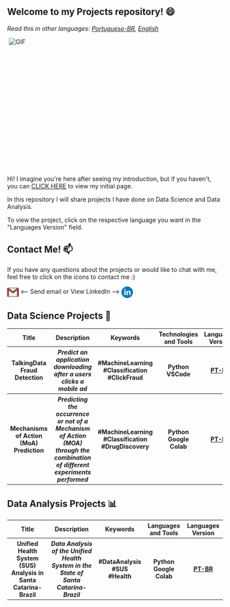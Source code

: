 ## Welcome to my Projects repository! 😄
*Read this in other languages: [Portuguese-BR](README.md), [English](README_en.md)*

<img align="right" alt="GIF" src="https://thumbs.gfycat.com/AshamedWeightyDachshund-max-1mb.gif" width="500" height="320"/>

Hi! I imagine you're here after seeing my introduction, but if you haven't, you can [CLICK HERE](https://github.com/gustavolq) to view my initial page.

In this repository I will share projects I have done on Data Science and Data Analysis. </br>

To view the project, click on the respective language you want in the "Languages Version" field.

## Contact Me! 📫
If you have any questions about the projects or would like to chat with me, feel free to click on the icons to contact me :)

[<img align="center" alt="Gmail" height="27" width="27" src="https://github.com/gustavolq/gustavolq/blob/main/assets/Gmail.png?raw=true" />][Gmail] <-- Send email or View LinkedIn -->
[<img align="center" alt="LinkedIn" height="27" width="27" src="https://github.com/gustavolq/gustavolq/blob/main/assets/Linkedin.png?raw=true" />][LinkedIn] <br/>

<h2>Data Science Projects 🤖</h2>
<table>
  <tr>
    <th>Title</th>
    <th>Description</th>
    <th>Keywords</th>
    <th>Technologies and Tools</th>
    <th>Languages Version</th>
  </tr>
  
  <tr>
    <th><strong>TalkingData Fraud Detection</strong</th>
      <th><em>Predict an application downloading after a users clicks a mobile ad </em></th>
      <th>#MachineLearning <br/> #Classification <br/> #ClickFraud</th>
      <th>Python <br/> VSCode </th>
      <th><a href="https://github.com/gustavolq/Projects/tree/main/TalkingData-FraudDetection-Challenge">PT-BR</a></th>
  </tr>
  <tr>
    <th><strong>Mechanisms of Action (MoA) Prediction</strong></th> 
    <th><em>Predicting the occurrence or not of a Mechanism of Action (MOA) through the combination of different experiments performed</em></th>
    <th>#MachineLearning <br/> #Classification <br/> #DrugDiscovery</th>
    <th>Python <br/> Google Colab <br/> </th>
    <th><a href="https://github.com/gustavolq/Projects/tree/main/MoA-Prediction">PT-BR</a></th>
  </tr>

</table> 
  
<h2>Data Analysis Projects 📊</h2>
<table>
  <tr>
    <th>Title</th>
    <th>Description</th>
    <th>Keywords</th>
    <th>Languages and Tools</th>
    <th>Languages Version</th>
  </tr>

  <tr>
    <th><strong>Unified Health System (SUS) Analysis in Santa Catarina-Brazil</strong></th> 
    <th><em>Data Analysis of the Unified Health System in the State of Santa Catarina-Brazil</em></th>
    <th>#DataAnalysis <br/> #SUS <br/> #Health</th>
    <th>Python <br/> Google Colab <br/> </th>
    <th><a href="https://github.com/gustavolq/Projects/tree/main/SUS-SC-Analise">PT-BR</a></th>
  </tr>
</table>

[Gmail]: mailto:gglquadra@gmail.com
[LinkedIn]: https://www.linkedin.com/in/gustavoquadra/
[Spotify]: https://open.spotify.com/user/x3z0vkgow695jglc3rvxpevnk
[Kaggle]: https://www.kaggle.com/gustavoluizquadra
